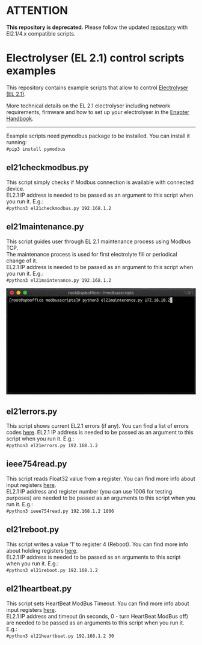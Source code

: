 # ATTENTION

**This repository is deprecated.**
Please follow the updated [repository](https://github.com/Enapter/modbus-scripts) with El2.1/4.x compatible scripts.

# Electrolyser (EL 2.1) control scripts examples

This repository contains example scripts that allow to control [Electrolyser (EL 2.1)](https://www.enapter.com/electrolyser).

More technical details on the EL 2.1 electrolyser including network requirements, firmware and how to set up your electrolyser in the [Enapter Handbook](https://handbook.enapter.com/electrolyser/el21a/el21a.html).

---

Example scripts need pymodbus package to be installed. You can install it running:  
`#pip3 install pymodbus`

## el21checkmodbus.py

This script simply checks if Modbus connection is available with connected device.  
EL2.1 IP address is needed to be passed as an argument to this script when you run it. E.g.:  
`#python3 el21checkmodbus.py 192.168.1.2`

## el21maintenance.py

This script guides user through EL 2.1 maintenance process using Modbus TCP.  
The maintenance process is used for first electrolyte fill or periodical change of it.  
EL2.1 IP address is needed to be passed as an argument to this script when you run it. E.g.:  
`#python3 el21maintenance.py 192.168.1.2`

![alt text](img/el21maintenance.py.gif "el21maintenance.py")

## el21errors.py

This script shows current EL2.1 errors (if any).
You can find a list of errors codes [here](https://handbook.enapter.com/electrolyser/el21a/el21a.html#warning-error-and-fatal-error-codes).
EL2.1 IP address is needed to be passed as an argument to this script when you run it. E.g.:  
`#python3 el21errors.py 192.168.1.2`

## ieee754read.py

This script reads Float32 value from a register. You can find more info about input registers [here](https://handbook.enapter.com/electrolyser/el21a/el21a.html#%F0%9F%94%8C-modbus-tcp-interface).  
EL2.1 IP address and register number (you can use 1006 for testing purposes) are needed to be passed as an arguments to this script when you run it. E.g.:  
`#python3 ieee754read.py 192.168.1.2 1006`

## el21reboot.py

This script writes a value ‘1’ to register 4 (Reboot). You can find more info about holding registers [here](https://handbook.enapter.com/electrolyser/el21a/el21a.html#%F0%9F%94%8C-modbus-tcp-interface).  
EL2.1 IP address is needed to be passed as an arguments to this script when you run it. E.g.:  
`#python3 el21reboot.py 192.168.1.2`

## el21heartbeat.py

This script sets HeartBeat ModBus Timeout. You can find more info about input registers [here](https://handbook.enapter.com/electrolyser/el21a/el21a.html#%F0%9F%94%8C-modbus-tcp-interface).  
EL2.1 IP address and timeout (in seconds, 0 - turn HeartBeat ModBus off) are needed to be passed as an arguments to this script when you run it. E.g.:  
`#python3 el21heartbeat.py 192.168.1.2 30`
